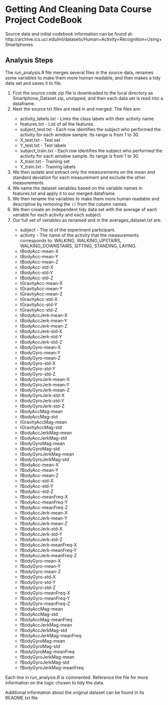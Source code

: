 <h1>Getting And Cleaning Data Course Project CodeBook</h1>

<p>Source data and initial codebook information can be found at: http://archive.ics.uci.edu/ml/datasets/Human+Activity+Recognition+Using+Smartphones</p>

<h2>Analysis Steps</h2>
<p>The run_analysis.R file merges several files in the source data, renames some variables to make them more human readable, and then makes a tidy data set and saves it to file.</p>

<ol>
<li>First the source code zip file is downloaded to the local directory as Smartphone_Dataset.zip, unzipped, and then each data set is read into a dataframe.</li>
<li>Next the source txt files are read in and merged. The files are:</li>
<ul>
<li>activity_labels.txt - Links the class labels with their activity name.</li>
<li>features.txt - List of all the features.</li>
<li>subject_test.txt - Each row identifies the subject who performed the activity for each window sample. Its range is from 1 to 30. </li>
<li>X_test.txt - Test set</li>
<li>Y_test.txt - Test labels</li>
<li>subject_train.txt - Each row identifies the subject who performed the activity for each window sample. Its range is from 1 to 30. </li>
<li>X_train.txt - Training set</li>
<li>Y_train.txt - Training labels</li>
</ul>
<li>We then isolate and extract only the measurements on the mean and standard deviation for each measurement and exclude the other measurements.
<li>We name the dataset variables based on the variable names in features.txt and apply it to our merged dataframe.</li>
<li>We then rename the variables to make them more human readable and descriptive by removing the <code>()</code> from the column names.</li>
<li>We then create an independent tidy data set with the average of each variable for each activity and each subject.</li>
<li>Our full set of variables as renamed and in the averages_dataset.txt are:</li>
<ul>
<li>subject - The id of the experiment participant.</li>
<li>activity - The name of the activity that the measurements corresponds to: WALKING, WALKING_UPSTAIRS, WALKING_DOWNSTAIRS, SITTING, STANDING, LAYING.</li>
<li> tBodyAcc-mean-X</li><li> tBodyAcc-mean-Y</li><li> tBodyAcc-mean-Z</li><li> tBodyAcc-std-X</li><li> tBodyAcc-std-Y</li><li> tBodyAcc-std-Z</li><li> tGravityAcc-mean-X</li><li> tGravityAcc-mean-Y</li><li> tGravityAcc-mean-Z</li><li> tGravityAcc-std-X</li><li> tGravityAcc-std-Y</li><li> tGravityAcc-std-Z</li><li> tBodyAccJerk-mean-X</li><li> tBodyAccJerk-mean-Y</li><li> tBodyAccJerk-mean-Z</li><li> tBodyAccJerk-std-X</li><li> tBodyAccJerk-std-Y</li><li> tBodyAccJerk-std-Z</li><li> tBodyGyro-mean-X</li><li> tBodyGyro-mean-Y</li><li> tBodyGyro-mean-Z</li><li> tBodyGyro-std-X</li><li> tBodyGyro-std-Y</li><li> tBodyGyro-std-Z</li><li> tBodyGyroJerk-mean-X</li><li> tBodyGyroJerk-mean-Y</li><li> tBodyGyroJerk-mean-Z</li><li> tBodyGyroJerk-std-X</li><li> tBodyGyroJerk-std-Y</li><li> tBodyGyroJerk-std-Z</li><li> tBodyAccMag-mean</li><li> tBodyAccMag-std</li><li> tGravityAccMag-mean</li><li> tGravityAccMag-std</li><li> tBodyAccJerkMag-mean</li><li> tBodyAccJerkMag-std</li><li> tBodyGyroMag-mean</li><li> tBodyGyroMag-std</li><li> tBodyGyroJerkMag-mean</li><li> tBodyGyroJerkMag-std</li><li> fBodyAcc-mean-X</li><li> fBodyAcc-mean-Y</li><li> fBodyAcc-mean-Z</li><li> fBodyAcc-std-X</li><li> fBodyAcc-std-Y</li><li> fBodyAcc-std-Z</li><li> fBodyAcc-meanFreq-X</li><li> fBodyAcc-meanFreq-Y</li><li> fBodyAcc-meanFreq-Z</li><li> fBodyAccJerk-mean-X</li><li> fBodyAccJerk-mean-Y</li><li> fBodyAccJerk-mean-Z</li><li> fBodyAccJerk-std-X</li><li> fBodyAccJerk-std-Y</li><li> fBodyAccJerk-std-Z</li><li> fBodyAccJerk-meanFreq-X</li><li> fBodyAccJerk-meanFreq-Y</li><li> fBodyAccJerk-meanFreq-Z</li><li> fBodyGyro-mean-X</li><li> fBodyGyro-mean-Y</li><li> fBodyGyro-mean-Z</li><li> fBodyGyro-std-X</li><li> fBodyGyro-std-Y</li><li> fBodyGyro-std-Z</li><li> fBodyGyro-meanFreq-X</li><li> fBodyGyro-meanFreq-Y</li><li> fBodyGyro-meanFreq-Z</li><li> fBodyAccMag-mean</li><li> fBodyAccMag-std</li><li> fBodyAccMag-meanFreq</li><li> fBodyAccJerkMag-mean</li><li> fBodyAccJerkMag-std</li><li> fBodyAccJerkMag-meanFreq</li><li> fBodyGyroMag-mean</li><li> fBodyGyroMag-std</li><li> fBodyGyroMag-meanFreq</li><li> fBodyGyroJerkMag-mean</li><li> fBodyGyroJerkMag-std</li><li> fBodyGyroJerkMag-meanFreq</li>
</ul>
</ol>
<p>Each line in run_analysis.R is commented. Reference the file for more information on the logic chosen to tidy the data.</p>
<p>Additional information about the original dataset can be found in its README.txt file</p>
